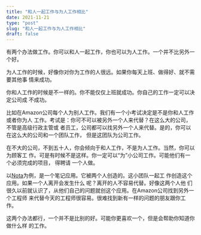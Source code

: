 ```yaml
---
title: "和人一起工作与为人工作相比"
date: 2021-11-21
type: "post"
slug: "和人一起工作与为人工作相比"
draft: false
---
```


有两个办法做工作。你可以和人一起工作，你也可以为人工作。一个并不比另外一个好。

为人工作的时候，好像你对你为工作的人很远。如果你每天上班、做得好、就不需要其他事
情来成功。

你和人工作的时候是不一样的。你不能仅仅上班就成功。你自己的工作一定可以决定公司成
不成功。

比如在Amazon公司每个人为别人工作。我们有一个小考试决定是不是你和人工作或者你为人
工作。考试是：你可不可以被另外一个人来代替？在这么大的公司，不管是高级行政主管或
者员工，公司都可以找另外一个人来代替。是的，你可以在这么大的公司和一个团队工作，
但是这团队为公司工作。

在不大的公司，不到五十人，你会倾向于和人工作，不是为人工作。当然，你可以为顾客工
作。可是有时候不是这样。你一定可以“为”小公司工作。可能他们有一个必须完成的项目，
得聘请 一个人做。

以[Nota](https://nota.md)为例，是一个笔记应用。它被两个人创造的。这小团队一起工
作创造这个应用。如果一个人离开会发生什么 呢？离开的人不容易代替。好像这两个人他
们很久以前就认识了，从他们自己的问题就创这个应用。在Amazon公司找到另外一个工程师
来代替今天的工程师很容易。很难找到新有一样的问题的朋友跟你工作。

这两个办法都行，一个并不是比别的好。可能你更喜欢一个，但是会帮助你知道你做什么样
的工作。
